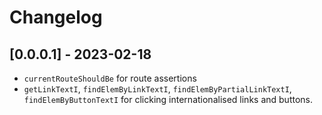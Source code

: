 # Changelog

## [0.0.0.1] - 2023-02-18

* `currentRouteShouldBe` for route assertions
* `getLinkTextI`, `findElemByLinkTextI`, `findElemByPartialLinkTextI`, `findElemByButtonTextI` for clicking internationalised links and buttons.
